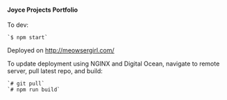 #### Joyce Projects Portfolio

To dev: 

    `$ npm start`

Deployed on http://meowsergirl.com/

To update deployment using NGINX and Digital Ocean, navigate to remote server, pull latest repo, and build:

    `# git pull`
    `# npm run build`
    
    
